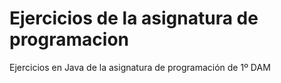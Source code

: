 # Ejercicios de la asignatura de programacion
Ejercicios en Java de la asignatura de programación de 1º DAM
